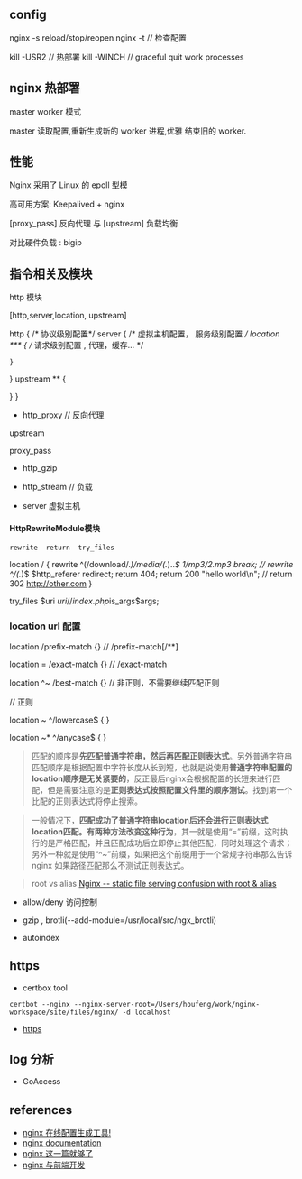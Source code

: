 
## config

nginx -s reload/stop/reopen
nginx -t  // 检查配置

kill -USR2 <nginx master pid> // 热部署
kill -WINCH <nginx old master pid> // graceful quit work processes

## nginx 热部署

master worker 模式

master 读取配置,重新生成新的 worker 进程,优雅 结束旧的 worker.

## 性能

Nginx 采用了 Linux 的 epoll 型模


高可用方案: Keepalived + nginx


[proxy_pass] 反向代理 与  [upstream] 负载均衡

对比硬件负载 : bigip


## 指令相关及模块


http 模块

[http,server,location, upstream]

http {  /* 协议级别配置*/
  server {  /* 虚拟主机配置， 服务级别配置 */
    location *** { /* 请求级别配置 , 代理，缓存... */

    }
  }
  upstream ** {

  }
}

- http_proxy // 反向代理

upstream

proxy_pass


- http_gzip

- http_stream // 负载
- server 虚拟主机


#### HttpRewriteModule模块

`rewrite  return  try_files`


location / {
  rewrite  ^(/download/.*)/media/(.*)\..*$  $1/mp3/$2.mp3  break;
  // rewrite ^/(.*)$ $http_referer redirect;
  return 404;
  return 200 "hello world\n";
  // return 302 http://other.com
}


try_files $uri $uri/ /index.php$is_args$args;


### location url 配置

location /prefix-match {} // /prefix-match[/**]

location = /exact-match {} // /exact-match

location ^~ /best-match {} // 非正则，不需要继续匹配正则

// 正则

location ~ ^/lowercase$ { }

location ~* ^/anycase$ { }



> 匹配的顺序是**先匹配普通字符串，然后再匹配正则表达式**。另外普通字符串匹配顺序是根据配置中字符长度从长到短，也就是说使用**普通字符串配置的location顺序是无关紧要的**，反正最后nginx会根据配置的长短来进行匹配，但是需要注意的是**正则表达式按照配置文件里的顺序测试**。找到第一个比配的正则表达式将停止搜索。

> 一般情况下，**匹配成功了普通字符串location后还会进行正则表达式location匹配。有两种方法改变这种行为**，其一就是使用“=”前缀，这时执行的是严格匹配，并且匹配成功后立即停止其他匹配，同时处理这个请求；另外一种就是使用“^~”前缀，如果把这个前缀用于一个常规字符串那么告诉nginx 如果路径匹配那么不测试正则表达式。



> root vs alias [Nginx -- static file serving confusion with root &amp; alias](https://stackoverflow.com/questions/10631933/nginx-static-file-serving-confusion-with-root-alias)


- allow/deny 访问控制

- gzip , brotli(--add-module=/usr/local/src/ngx_brotli)

- autoindex


## https

- certbox tool

`certbot --nginx --nginx-server-root=/Users/houfeng/work/nginx-workspace/site/files/nginx/ -d localhost`


- [https](./https.md)

## log 分析

- GoAccess

## references

- [nginx  在线配置生成工具!](https://nginxconfig.io/)
- [nginx documentation](http://nginx.org/en/docs/)
- [nginx 这一篇就够了](https://juejin.im/post/5d81906c518825300a3ec7ca)
- [nginx 与前端开发](https://juejin.im/post/5bacbd395188255c8d0fd4b2?utm_medium=fe&utm_source=weixinqun)